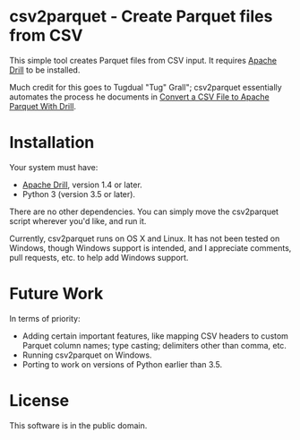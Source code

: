 # csv2parquet - Create Parquet files from CSV

This simple tool creates Parquet files from CSV input. It requires [Apache Drill](https://drill.apache.org) to be installed.

Much credit for this goes to Tugdual "Tug" Grall"; csv2parquet
essentially automates the process he documents in [Convert a CSV File
to Apache Parquet With
Drill](http://tgrall.github.io/blog/2015/08/17/convert-csv-file-to-apache-parquet-dot-dot-dot-with-drill/).

# Installation

Your system must have:

 * [Apache Drill](https://drill.apache.org), version 1.4 or later.
 * Python 3 (version 3.5 or later).

There are no other dependencies. You can simply move the csv2parquet script wherever you'd like, and run it.

Currently, csv2parquet runs on OS X and Linux. It has not been tested
on Windows, though Windows support is intended, and I appreciate
comments, pull requests, etc. to help add Windows support.

# Future Work

In terms of priority:

 * Adding certain important features, like mapping CSV headers to custom Parquet column names; type casting; delimiters other than comma, etc.
 * Running csv2parquet on Windows.
 * Porting to work on versions of Python earlier than 3.5.

# License

This software is in the public domain. 

